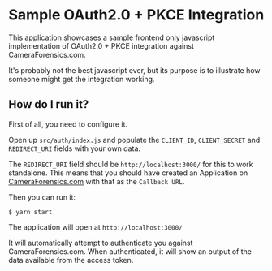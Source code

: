 # Sample OAuth2.0 + PKCE Integration

This application showcases a sample frontend only javascript implementation of OAuth2.0 + PKCE integration against CameraForensics.com.

It's probably not the best javascript ever, but its purpose is to illustrate how someone might get the integration working.

## How do I run it?
First of all, you need to configure it.

Open up `src/auth/index.js` and populate the `CLIENT_ID`, `CLIENT_SECRET` and `REDIRECT_URI` fields with your own data.

The `REDIRECT_URI` field should be `http://localhost:3000/` for this to work standalone. This means that you should have created an Application on [CameraForensics.com](https://www.cameraforensics.com/settings) with that as the `Callback URL`.

Then you can run it:

```
$ yarn start
```

The application will open at `http://localhost:3000/`

It will automatically attempt to authenticate you against CameraForensics.com. When authenticated, it will show an output of the data available from the access token.